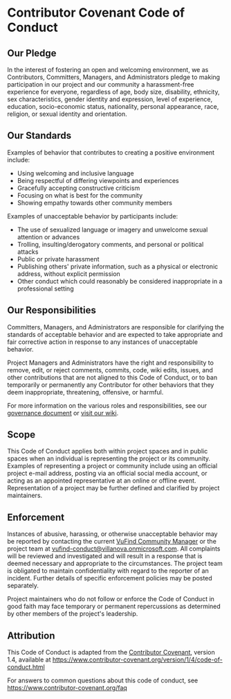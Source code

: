 # Contributor Covenant Code of Conduct

## Our Pledge

In the interest of fostering an open and welcoming environment, we as
Contributors, Committers, Managers, and Administrators pledge to making participation in our project and
our community a harassment-free experience for everyone, regardless of age, body
size, disability, ethnicity, sex characteristics, gender identity and expression,
level of experience, education, socio-economic status, nationality, personal
appearance, race, religion, or sexual identity and orientation.

## Our Standards

Examples of behavior that contributes to creating a positive environment
include:

* Using welcoming and inclusive language
* Being respectful of differing viewpoints and experiences
* Gracefully accepting constructive criticism
* Focusing on what is best for the community
* Showing empathy towards other community members

Examples of unacceptable behavior by participants include:

* The use of sexualized language or imagery and unwelcome sexual attention or
 advances
* Trolling, insulting/derogatory comments, and personal or political attacks
* Public or private harassment
* Publishing others' private information, such as a physical or electronic
 address, without explicit permission
* Other conduct which could reasonably be considered inappropriate in a
 professional setting

## Our Responsibilities

Committers, Managers, and Administrators are responsible for clarifying the standards of acceptable
behavior and are expected to take appropriate and fair corrective action in
response to any instances of unacceptable behavior.

Project Managers and Administrators have the right and responsibility to remove, edit, or
reject comments, commits, code, wiki edits, issues, and other contributions
that are not aligned to this Code of Conduct, or to ban temporarily or
permanently any Contributor for other behaviors that they deem inappropriate,
threatening, offensive, or harmful.

For more information on the various roles and responsibilities, see our [governance document](https://github.com/vufind-org/vufind/blob/dev/GOVERNANCE.md) or [visit our wiki](https://vufind.org/wiki/community:roles_and_responsibilities).

## Scope

This Code of Conduct applies both within project spaces and in public spaces
when an individual is representing the project or its community. Examples of
representing a project or community include using an official project e-mail
address, posting via an official social media account, or acting as an appointed
representative at an online or offline event. Representation of a project may be
further defined and clarified by project maintainers.

## Enforcement

Instances of abusive, harassing, or otherwise unacceptable behavior may be
reported by contacting the current [VuFind Community Manager](https://vufind.org/wiki/community:roles_and_responsibilities#critical_administrative_roles) or the project team at vufind-conduct@villanova.onmicrosoft.com.
All complaints will be reviewed and investigated and will result in a response that
is deemed necessary and appropriate to the circumstances. The project team is
obligated to maintain confidentiality with regard to the reporter of an incident.
Further details of specific enforcement policies may be posted separately.

Project maintainers who do not follow or enforce the Code of Conduct in good
faith may face temporary or permanent repercussions as determined by other
members of the project's leadership.

## Attribution

This Code of Conduct is adapted from the [Contributor Covenant][homepage], version 1.4,
available at https://www.contributor-covenant.org/version/1/4/code-of-conduct.html

[homepage]: https://www.contributor-covenant.org

For answers to common questions about this code of conduct, see
https://www.contributor-covenant.org/faq
